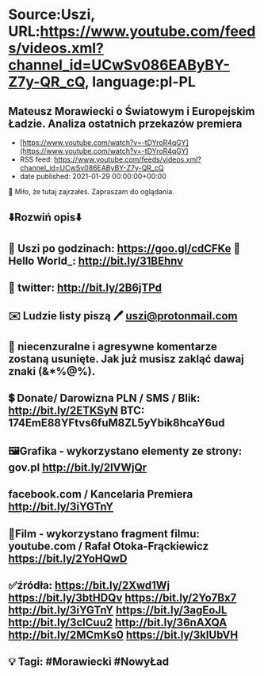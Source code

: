 # Source:Uszi, URL:https://www.youtube.com/feeds/videos.xml?channel_id=UCwSv086EAByBY-Z7y-QR_cQ, language:pl-PL

## Mateusz Morawiecki o Światowym i Europejskim Ładzie. Analiza ostatnich przekazów premiera
 - [https://www.youtube.com/watch?v=-tDYroR4qGY](https://www.youtube.com/watch?v=-tDYroR4qGY)
 - RSS feed: https://www.youtube.com/feeds/videos.xml?channel_id=UCwSv086EAByBY-Z7y-QR_cQ
 - date published: 2021-01-29 00:00:00+00:00

🤪 Miło, że tutaj zajrzałeś.  Zapraszam do oglądania.

⬇️Rozwiń opis⬇️
------------------------------------------------------------
👀 Uszi po godzinach: https://goo.gl/cdCFKe
👀 Hello World_: http://bit.ly/31BEhnv
------------------------------------------------------------
👀 twitter: http://bit.ly/2B6jTPd
------------------------------------------------------------
✉️ Ludzie listy piszą 
🖊️ uszi@protonmail.com
------------------------------------------------------------
👺 niecenzuralne i agresywne komentarze zostaną usunięte.  Jak już musisz zakląć dawaj znaki (&*%@%).
------------------------------------------------------------
💲 Donate/ Darowizna
PLN / SMS / Blik: http://bit.ly/2ETKSyN
BTC: 174EmE88YFtvs6fuM8ZL5yYbik8hcaY6ud
---------------------------------------------------------------
🖼Grafika - wykorzystano elementy ze strony:
gov.pl
http://bit.ly/2lVWjQr
---
facebook.com / Kancelaria Premiera
http://bit.ly/3iYGTnY
---------------------------------------------------------------
🎥Film - wykorzystano fragment filmu: 
youtube.com / Rafał Otoka-Frąckiewicz
https://bit.ly/2YoHQwD
---------------------------------------------------------------
✅źródła:
https://bit.ly/2Xwd1Wj
https://bit.ly/3btHDQv
https://bit.ly/2Yo7Bx7
http://bit.ly/3iYGTnY
https://bit.ly/3agEoJL
http://bit.ly/3clCuu2
http://bit.ly/36nAXQA
http://bit.ly/2MCmKs0
https://bit.ly/3kIUbVH
-------------------------------------------------------------
💡 Tagi: #Morawiecki #NowyŁad
--------------------------------------------------------------

